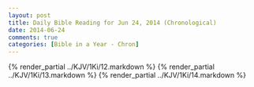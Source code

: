```yaml
---
layout: post
title: Daily Bible Reading for Jun 24, 2014 (Chronological)
date: 2014-06-24
comments: true
categories: [Bible in a Year - Chron]
---
```

{% render_partial ../KJV/1Ki/12.markdown %}
{% render_partial ../KJV/1Ki/13.markdown %}
{% render_partial ../KJV/1Ki/14.markdown %}
